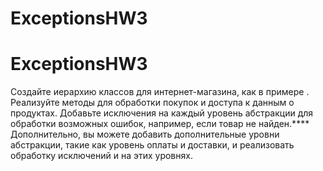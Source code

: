 ﻿# ExceptionsHW3
# ExceptionsHW3
Создайте иерархию классов для интернет-магазина, как в примере .
Реализуйте методы для обработки покупок и доступа к данным о продуктах.
Добавьте исключения на каждый уровень абстракции для обработки возможных ошибок, например, если товар не найден.****
Дополнительно, вы можете добавить дополнительные уровни абстракции, такие как уровень оплаты и доставки, и реализовать обработку исключений и на этих уровнях.
